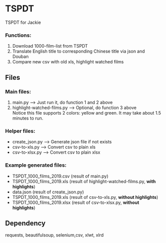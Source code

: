 # TSPDT
TSPDT for Jackie  
### Functions:
1. Download 1000-film-list from TSPDT  
2. Translate English title to corresponding Chinese title via json and Douban
3. Compare new csv with old xls, highlight watched films

## Files
### Main files:
1. main.py --> Just run it, do function 1 and 2 above  
2. highlight-watched-films.py --> Optional, do function 3 above  
   Notice this file supports 2 colors: yellow and green. It may take about 1.5 minutes to run.
### Helper files:
*  create_json.py --> Generate json file if not exists  
*  csv-to-xls.py  --> Convert csv to plain xls  
*  csv-to-xlsx.py  --> Convert csv to plain xlsx  
### Example generated files:
*  TSPDT_1000_films_2019.csv (result of main.py)  
*  TSPDT_1000_films_2019.xls (result of highlight-watched-films.py, **with highlights**)  
*  data.json  (result of create_json.py)  
*  TSPDT_1000_films_2019.xls (result of csv-to-xls.py, **without highlights**)  
*  TSPDT_1000_films_2019.xlsx (result of csv-to-xlsx.py, **without highlights**)  

## Dependency
requests, beautifulsoup, selenium,csv, xlwt, xlrd
